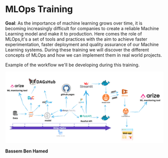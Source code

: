 # MLOps Training

**Goal**:
As the importance of machine learning grows over time, it is becoming increasingly difficult for companies to create a reliable Machine Learning model and make it to production. Here comes the role of MLOps,it's a set of tools and practices with the aim to achieve faster experimentation, faster deployment and quality assurance of our Machine Learning systems. During these training we will discover the different concepts of MLOps and how we can implement them in real world projects. 

Example of the workflow we'll be developing during this training.

![alt text](notebooks/images/workflow.png)

**Bassem Ben Hamed**



